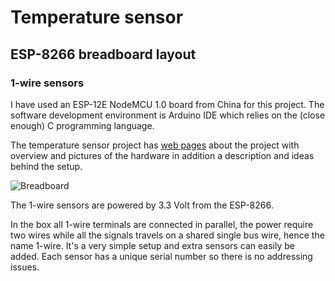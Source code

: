 # Temperature sensor 

## ESP-8266 breadboard layout

### 1-wire sensors 


I have used an ESP-12E NodeMCU 1.0 board from China for this
project. The software development environment is Arduino IDE which
relies on the (close enough) C programming language.

The temperature sensor project has [web pages](https://sites.google.com/site/olewsaa/yacht-server-with-raspberry/temperature-monitoring) about the project with overview and pictures of the 
hardware in addition a description and ideas behind the setup.




![Breadboard](https://github.com/olewsaa/Yacht-computer/blob/master/img/Temperatures_bb.png 
"ESP-8266 breadboard layout")

The 1-wire sensors are powered by 3.3 Volt from the ESP-8266.

In the box all 1-wire terminals are connected in parallel, the power require 
two wires while all the signals travels on a shared single bus wire, hence the name
1-wire. It's a very simple setup and extra sensors can easily be added. Each sensor has
a unique serial number so there is no addressing issues.



